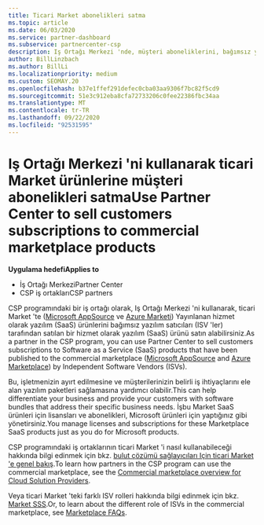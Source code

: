 ```yaml
---
title: Ticari Market abonelikleri satma
ms.topic: article
ms.date: 06/03/2020
ms.service: partner-dashboard
ms.subservice: partnercenter-csp
description: Iş Ortağı Merkezi 'nde, müşteri aboneliklerini, bağımsız yazılım satıcıları (ISV) tarafından ticari Market 'e yayınlanan SaaS ürünlerine satma hakkında bilgi edinin.
author: BillLinzbach
ms.author: BillLi
ms.localizationpriority: medium
ms.custom: SEOMAY.20
ms.openlocfilehash: b37e1ffef291defec0cba03aa9306f7bc82f5cd9
ms.sourcegitcommit: 51e3c912eba8cfa72733206c0fee22386fbc34aa
ms.translationtype: MT
ms.contentlocale: tr-TR
ms.lasthandoff: 09/22/2020
ms.locfileid: "92531595"
---
```

# <a name="use-partner-center-to-sell-customers-subscriptions-to-commercial-marketplace-products"></a><span data-ttu-id="4e6ad-103">Iş Ortağı Merkezi 'ni kullanarak ticari Market ürünlerine müşteri abonelikleri satma</span><span class="sxs-lookup"><span data-stu-id="4e6ad-103">Use Partner Center to sell customers subscriptions to commercial marketplace products</span></span>

<span data-ttu-id="4e6ad-104">**Uygulama hedefi**</span><span class="sxs-lookup"><span data-stu-id="4e6ad-104">**Applies to**</span></span>

- <span data-ttu-id="4e6ad-105">İş Ortağı Merkezi</span><span class="sxs-lookup"><span data-stu-id="4e6ad-105">Partner Center</span></span>
- <span data-ttu-id="4e6ad-106">CSP iş ortakları</span><span class="sxs-lookup"><span data-stu-id="4e6ad-106">CSP partners</span></span>

<span data-ttu-id="4e6ad-107">CSP programındaki bir iş ortağı olarak, Iş Ortağı Merkezi 'ni kullanarak, ticari Market 'te ([Microsoft AppSource](https://appsource.microsoft.com/) ve [Azure Marketi](https://azuremarketplace.microsoft.com/)) Yayınlanan hizmet olarak yazılım (SaaS) ürünlerini bağımsız yazılım satıcıları (ISV 'ler) tarafından satılan bir hizmet olarak yazılım (SaaS) ürünü satın alabilirsiniz.</span><span class="sxs-lookup"><span data-stu-id="4e6ad-107">As a partner in the CSP program, you can use Partner Center to sell customers subscriptions to Software as a Service (SaaS) products that have been published to the commercial marketplace ([Microsoft AppSource](https://appsource.microsoft.com/) and [Azure Marketplace](https://azuremarketplace.microsoft.com/)) by Independent Software Vendors (ISVs).</span></span>

<span data-ttu-id="4e6ad-108">Bu, işletmenizin ayırt edilmesine ve müşterilerinizin belirli iş ihtiyaçlarını ele alan yazılım paketleri sağlamasına yardımcı olabilir.</span><span class="sxs-lookup"><span data-stu-id="4e6ad-108">This can help differentiate your business and provide your customers with software bundles that address their specific business needs.</span></span> <span data-ttu-id="4e6ad-109">İşbu Market SaaS ürünleri için lisansları ve abonelikleri, Microsoft ürünleri için yaptığınız gibi yönetirsiniz.</span><span class="sxs-lookup"><span data-stu-id="4e6ad-109">You manage licenses and subscriptions for these Marketplace SaaS products just as you do for Microsoft products.</span></span>

<span data-ttu-id="4e6ad-110">CSP programındaki iş ortaklarının ticari Market 'i nasıl kullanabileceği hakkında bilgi edinmek için bkz. [bulut çözümü sağlayıcıları Için ticari Market 'e genel bakış](csp-commercial-marketplace-overview.md).</span><span class="sxs-lookup"><span data-stu-id="4e6ad-110">To learn how partners in the CSP program can use the commercial marketplace, see the [Commercial marketplace overview for Cloud Solution Providers](csp-commercial-marketplace-overview.md).</span></span>

<span data-ttu-id="4e6ad-111">Veya ticari Market 'teki farklı ISV rolleri hakkında bilgi edinmek için bkz. [Market SSS](/azure/marketplace/marketplace-faq-publisher-guide).</span><span class="sxs-lookup"><span data-stu-id="4e6ad-111">Or, to learn about the different role of ISVs in the commercial marketplace, see [Marketplace FAQs](/azure/marketplace/marketplace-faq-publisher-guide).</span></span>